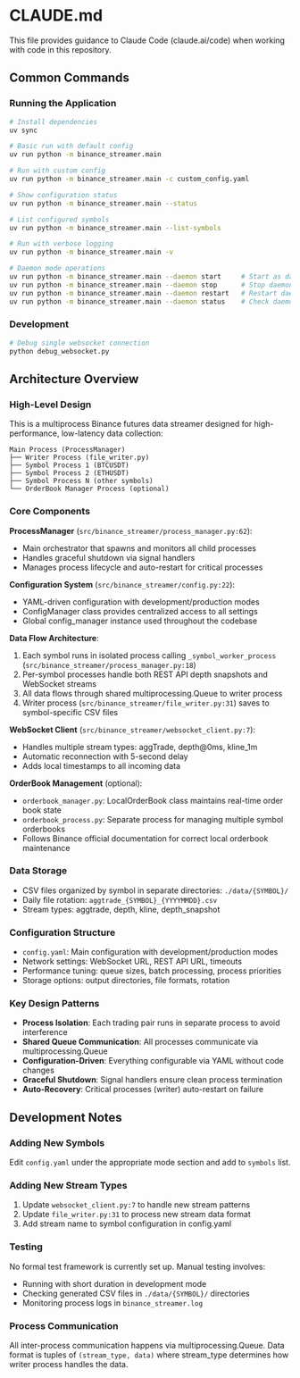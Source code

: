 # CLAUDE.md

This file provides guidance to Claude Code (claude.ai/code) when working with code in this repository.

## Common Commands

### Running the Application
```bash
# Install dependencies
uv sync

# Basic run with default config
uv run python -m binance_streamer.main

# Run with custom config
uv run python -m binance_streamer.main -c custom_config.yaml

# Show configuration status
uv run python -m binance_streamer.main --status

# List configured symbols
uv run python -m binance_streamer.main --list-symbols

# Run with verbose logging
uv run python -m binance_streamer.main -v

# Daemon mode operations
uv run python -m binance_streamer.main --daemon start     # Start as daemon
uv run python -m binance_streamer.main --daemon stop      # Stop daemon
uv run python -m binance_streamer.main --daemon restart   # Restart daemon
uv run python -m binance_streamer.main --daemon status    # Check daemon status
```

### Development
```bash
# Debug single websocket connection
python debug_websocket.py
```

## Architecture Overview

### High-Level Design
This is a multiprocess Binance futures data streamer designed for high-performance, low-latency data collection:

```
Main Process (ProcessManager)
├── Writer Process (file_writer.py)
├── Symbol Process 1 (BTCUSDT) 
├── Symbol Process 2 (ETHUSDT)
├── Symbol Process N (other symbols)
└── OrderBook Manager Process (optional)
```

### Core Components

**ProcessManager** (`src/binance_streamer/process_manager.py:62`): 
- Main orchestrator that spawns and monitors all child processes
- Handles graceful shutdown via signal handlers
- Manages process lifecycle and auto-restart for critical processes

**Configuration System** (`src/binance_streamer/config.py:22`):
- YAML-driven configuration with development/production modes
- ConfigManager class provides centralized access to all settings
- Global config_manager instance used throughout the codebase

**Data Flow Architecture**:
1. Each symbol runs in isolated process calling `_symbol_worker_process` (`src/binance_streamer/process_manager.py:18`)
2. Per-symbol processes handle both REST API depth snapshots and WebSocket streams
3. All data flows through shared multiprocessing.Queue to writer process
4. Writer process (`src/binance_streamer/file_writer.py:31`) saves to symbol-specific CSV files

**WebSocket Client** (`src/binance_streamer/websocket_client.py:7`):
- Handles multiple stream types: aggTrade, depth@0ms, kline_1m
- Automatic reconnection with 5-second delay
- Adds local timestamps to all incoming data

**OrderBook Management** (optional):
- `orderbook_manager.py`: LocalOrderBook class maintains real-time order book state
- `orderbook_process.py`: Separate process for managing multiple symbol orderbooks
- Follows Binance official documentation for correct local orderbook maintenance

### Data Storage
- CSV files organized by symbol in separate directories: `./data/{SYMBOL}/`
- Daily file rotation: `aggtrade_{SYMBOL}_{YYYYMMDD}.csv`
- Stream types: aggtrade, depth, kline, depth_snapshot

### Configuration Structure
- `config.yaml`: Main configuration with development/production modes
- Network settings: WebSocket URL, REST API URL, timeouts
- Performance tuning: queue sizes, batch processing, process priorities
- Storage options: output directories, file formats, rotation

### Key Design Patterns
- **Process Isolation**: Each trading pair runs in separate process to avoid interference
- **Shared Queue Communication**: All processes communicate via multiprocessing.Queue
- **Configuration-Driven**: Everything configurable via YAML without code changes
- **Graceful Shutdown**: Signal handlers ensure clean process termination
- **Auto-Recovery**: Critical processes (writer) auto-restart on failure

## Development Notes

### Adding New Symbols
Edit `config.yaml` under the appropriate mode section and add to `symbols` list.

### Adding New Stream Types
1. Update `websocket_client.py:7` to handle new stream patterns
2. Update `file_writer.py:31` to process new stream data format
3. Add stream name to symbol configuration in config.yaml

### Testing
No formal test framework is currently set up. Manual testing involves:
- Running with short duration in development mode
- Checking generated CSV files in `./data/{SYMBOL}/` directories
- Monitoring process logs in `binance_streamer.log`

### Process Communication
All inter-process communication happens via multiprocessing.Queue. Data format is tuples of `(stream_type, data)` where stream_type determines how writer process handles the data.
